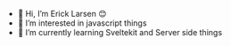 - 👋 Hi, I’m Erick Larsen 😊
- 👀 I’m interested in javascript things
- 🌱 I’m currently learning Sveltekit and Server side things

<!---
ericklarsen/ericklarsen is a ✨ special ✨ repository because its `README.md` (this file) appears on your GitHub profile.
You can click the Preview link to take a look at your changes.
--->
